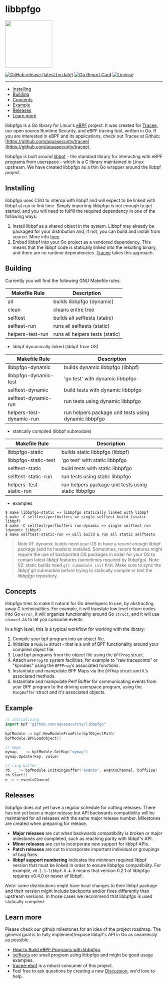 # libbpfgo

<img src="docs/images/aqua-tux.png" width="150" height="auto">

[![GitHub release (latest by date)](https://img.shields.io/github/v/release/aquasecurity/libbpfgo)](https://github.com/aquasecurity/libbpfgo/releases)
[![Go Report Card](https://goreportcard.com/badge/github.com/aquasecurity/libbpfgo)](https://goreportcard.com/report/github.com/aquasecurity/libbpfgo)
[![License](https://img.shields.io/github/license/aquasecurity/libbpfgo)](https://github.com/aquasecurity/libbpfgo/blob/main/LICENSE)

----

* [Installing](#installing)
* [Building](#building)
* [Concepts](#concepts)
* [Example](#example)
* [Releases](#releases)
* [Learn more](#learn-more)


libbpfgo is a Go library for Linux's [eBPF](https://ebpf.io/) project. It was created for [Tracee](https://github.com/aquasecurity/tracee), our open source Runtime Security, and eBPF tracing tool, written in Go. If you are interested in eBPF and its applications, check out Tracee at Github: [https://github.com/aquasecurity/tracee](https://github.com/aquasecurity/tracee).

libbpfgo is built around [libbpf](https://github.com/libbpf/libbpf) - the standard library for interacting with eBPF programs from userspace - which is a C library maintained in Linux upstream. We have created libbpfgo as a thin Go wrapper around the libbpf project.

## Installing

libbpfgo uses CGO to interop with libbpf and will expect to be linked with libbpf at run or link time. Simply importing libbpfgo is not enough to get started, and you will need to fulfill the required dependency in one of the following ways:

1. Install libbpf as a shared object in the system. Libbpf may already be packaged for your distribution and, if not, you can build and install from source. More info [here](https://github.com/libbpf/libbpf).
1. Embed libbpf into your Go project as a vendored dependency. This means that the libbpf code is statically linked into the resulting binary, and there are no runtime dependencies.  [Tracee](https://github.com/aquasecurity/tracee) takes this approach.

## Building

Currently you will find the following GNU Makefile rules:

| Makefile Rule            | Description                       |
|--------------------------|-----------------------------------|
| all                      | builds libbpfgo (dynamic)         |
| clean                    | cleans entire tree                |
| selftest                 | builds all selftests (static)     |
| selftest-run             | runs all selftests (static)       |
| helpers-test-run         | runs all helpers tests (static)   |

* libbpf dynamically linked (libbpf from OS)

| Makefile Rule            | Description                       |
|--------------------------|-----------------------------------|
| libbpfgo-dynamic         | builds dynamic libbpfgo (libbpf)  |
| libbpfgo-dynamic-test    | 'go test' with dynamic libbpfgo   |
| selftest-dynamic         | build tests with dynamic libbpfgo |
| selftest-dynamic-run     | run tests using dynamic libbpfgo  |
| helpers-test-dynamic-run | run helpers package unit tests using dynamic libbpfgo  |

* statically compiled (libbpf submodule)

| Makefile Rule            | Description                       |
|--------------------------|-----------------------------------|
| libbpfgo-static          | builds static libbpfgo (libbpf)   |
| libbpfgo-static-test     | 'go test' with static libbpfgo    |
| selftest-static          | build tests with static libbpfgo  |
| selftest-static-run      | run tests using static libbpfgo   |
| helpers-test-static-run  | run helpers package unit tests using static libbpfgo   |

* examples

```
$ make libbpfgo-static => libbpfgo statically linked with libbpf
$ make -C selftest/perfbuffers => single selftest build (static libbpf)
$ make -C selftest/perfbuffers run-dynamic => single selftest run (dynamic libbpf)
$ make selftest-static-run => will build & run all static selftests
```

> Note 01: dynamic builds need your OS to have a *recent enough* libbpf package (and its headers) installed. Sometimes, recent features might require the use of backported OS packages in order for your OS to contain latest *libbpf* features (sometimes required by libbpfgo).
> Note 02: static builds need `git submodule init` first. Make sure to sync the *libbpf* git submodule before trying to statically compile or test the *libbpfgo* repository.

## Concepts

libbpfgo tries to make it natural for Go developers to use, by abstracting away C technicalities. For example, it will translate low level return codes into Go `error`, it will organize functionality around Go `struct`, and it will use `channel` as to let you consume events.

In a high level, this is a typical workflow for working with the library:

1. Compile your bpf program into an object file.
1. Initialize a `Module` struct - that is a unit of BPF functionality around your compiled object file.
1. Load bpf programs from the object file using the `BPFProg` struct.
1. Attach `BPFProg` to system facilities, for example to "raw tracepoints" or "kprobes" using the `BPFProg`'s associated functions.
1. Instantiate and manipulate BPF Maps via the `BPFMap` struct and it's associated methods.
1. Instantiate and manipulate Perf Buffer for communicating events from your BPF program to the driving userspace program, using the `RingBuffer` struct and it's associated objects.

## Example

```go
// initializing
import bpf "github.com/aquasecurity/libbpfgo"
...
bpfModule := bpf.NewModuleFromFile(bpfObjectPath)
bpfModule.BPFLoadObject()

// maps
mymap, _ := bpfModule.GetMap("mymap")
mymap.Update(key, value)

// ring buffer
rb, _ := bpfModule.InitRingBuffer("events", eventsChannel, buffSize)
rb.Start()
e := <-eventsChannel
```

## Releases

libbpfgo does not yet have a regular schedule for cutting releases. There has not yet been a major release but API backwards compatibility will be maintained for all releases with the same major release number. Milestones are created when preparing for release.

- __Major releases__ are cut when backwards compatibility is broken or major milestones are completed, such as reaching parity with libbpf's API.
- __Minor releases__ are cut to incorporate new support for libbpf APIs.
- __Patch releases__ are cut to incorporate important individual or groupings of bug fixes.
- __libbpf support numbering__ indicates the _minimum_ required libbpf version that must be linked in order to ensure libbpfgo compatibility. For example, `v0.2.1-libbpf-0.4.0` means that version 0.2.1 of libbpfgo requires v0.4.0 or newer of libbpf.

*Note*: some distributions might have local changes to their libbpf package and their version might include backports and/or fixes differently than upstream versions. In those cases we recommend that libbpfgo is used statically compiled.


## Learn more

Please check our github milestones for an idea of the project roadmap. The general goal is to fully implement/expose libbpf's API in Go as seamlessly as possible.

- [How to Build eBPF Programs with libbpfgo](https://blog.aquasec.com/libbpf-ebpf-programs).
- [selftests](./selftest) are small program using libbpfgo and might be good usage examples.
- [tracee-ebpf](https://github.com/aquasecurity/tracee/tree/main/cmd/tracee-ebpf) is a robust consumer of this project.
- Feel free to ask questions by creating a new [Discussion](https://github.com/aquasecurity/libbpfgo/discussions), we'd love to help.
